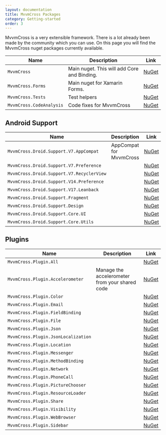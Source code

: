 ```yaml
---
layout: documentation
title: MvvmCross Packages
category: Getting-started
order: 3
---
```

MvvmCross is a very extensible framework. There is a lot already been made by the community which you can use. On this page you will find the MvvmCross nuget packages currently available.

Name | Description | Link
---- | ----------- | ----
`MvvmCross`                    | Main nuget. This will add Core and Binding. | [NuGet](https://www.nuget.org/packages/MvvmCross/)
`MvvmCross.Forms`              | Main nuget for Xamarin Forms. | [NuGet](https://www.nuget.org/packages/MvvmCross.Forms/)
`MvvmCross.Tests`              | Test helpers | [NuGet](https://www.nuget.org/packages/MvvmCross.Tests/)
`MvvmCross.CodeAnalysis`       | Code fixes for MvvmCross | [NuGet](https://www.nuget.org/packages/MvvmCross.CodeAnalysis/)


## Android Support

Name | Description | Link
---- | ----------- | ----
`MvvmCross.Droid.Support.V7.AppCompat`    | AppCompat for MvvmCross | [NuGet](https://www.nuget.org/packages/MvvmCross.Droid.Support.V7.AppCompat/)
`MvvmCross.Droid.Support.V7.Preference`   |  | [NuGet](https://www.nuget.org/packages/MvvmCross.Droid.Support.V7.Preference/)
`MvvmCross.Droid.Support.V7.RecyclerView` |  | [NuGet](https://www.nuget.org/packages/MvvmCross.Droid.Support.V7.RecyclerView/)
`MvvmCross.Droid.Support.V14.Preference`  |  | [NuGet](https://www.nuget.org/packages/MvvmCross.Droid.Support.V14.Preference/)
`MvvmCross.Droid.Support.V17.Leanback`    |  | [NuGet](https://www.nuget.org/packages/MvvmCross.Droid.Support.V17.Leanback/)
`MvvmCross.Droid.Support.Fragment`        |  | [NuGet](https://www.nuget.org/packages/MvvmCross.Droid.Support.Fragment/)
`MvvmCross.Droid.Support.Design`          |  | [NuGet](https://www.nuget.org/packages/MvvmCross.Droid.Support.Design/)
`MvvmCross.Droid.Support.Core.UI`         |  | [NuGet](https://www.nuget.org/packages/MvvmCross.Droid.Support.Core.UI/)
`MvvmCross.Droid.Support.Core.Utils`      |  | [NuGet](https://www.nuget.org/packages/MvvmCross.Droid.Support.Core.Utils/)


## Plugins

Name | Description | Link
---- | ----------- | ----
`MvvmCross.Plugin.All`              |  | [NuGet](https://www.nuget.org/packages/MvvmCross.Plugin.All/)
`MvvmCross.Plugin.Accelerometer`    | Manage the accelerometer from your shared code | [NuGet](https://www.nuget.org/packages/MvvmCross.Plugin.Accelerometer/)
`MvvmCross.Plugin.Color`            |  | [NuGet](https://www.nuget.org/packages/MvvmCross.Plugin.Color/)
`MvvmCross.Plugin.Email`            |  | [NuGet](https://www.nuget.org/packages/MvvmCross.Plugin.Email/)
`MvvmCross.Plugin.FieldBinding`     |  | [NuGet](https://www.nuget.org/packages/MvvmCross.Plugin.FieldBinding/)
`MvvmCross.Plugin.File`             |  | [NuGet](https://www.nuget.org/packages/MvvmCross.Plugin.File/)
`MvvmCross.Plugin.Json`             |  | [NuGet](https://www.nuget.org/packages/MvvmCross.Plugin.Json/)
`MvvmCross.Plugin.JsonLocalization` |  | [NuGet](https://www.nuget.org/packages/MvvmCross.Plugin.JsonLocalization/)
`MvvmCross.Plugin.Location`         |  | [NuGet](https://www.nuget.org/packages/MvvmCross.Plugin.Location/)
`MvvmCross.Plugin.Messenger`        |  | [NuGet](https://www.nuget.org/packages/MvvmCross.Plugin.Messenger/)
`MvvmCross.Plugin.MethodBinding`    |  | [NuGet](https://www.nuget.org/packages/MvvmCross.Plugin.MethodBinding/)
`MvvmCross.Plugin.Network`          |  | [NuGet](https://www.nuget.org/packages/MvvmCross.Plugin.Network/)
`MvvmCross.Plugin.PhoneCall`          |  | [NuGet](https://www.nuget.org/packages/MvvmCross.Plugin.PhoneCall/)
`MvvmCross.Plugin.PictureChooser`   |  | [NuGet](https://www.nuget.org/packages/MvvmCross.Plugin.PictureChooser/)
`MvvmCross.Plugin.ResourceLoader`   |  | [NuGet](https://www.nuget.org/packages/MvvmCross.Plugin.ResourceLoader/)
`MvvmCross.Plugin.Share`            |  | [NuGet](https://www.nuget.org/packages/MvvmCross.Plugin.Share/)
`MvvmCross.Plugin.Visibility`       |  | [NuGet](https://www.nuget.org/packages/MvvmCross.Plugin.Visibility/)
`MvvmCross.Plugin.WebBrowser`       |  | [NuGet](https://www.nuget.org/packages/MvvmCross.Plugin.WebBrowser/)
`MvvmCross.Plugin.Sidebar`          |  | [NuGet](https://www.nuget.org/packages/MvvmCross.Plugin.Sidebar/)

